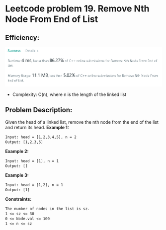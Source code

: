 # Leetcode problem 19.  Remove Nth Node From End of List

## Efficiency:
![efficiency](/19.%20Remove%20Nth%20Node%20From%20End%20of%20List/eff.PNG)
* Complexity: O(n), where n is the length of the linked list

## Problem Description:
Given the head of a linked list, remove the nth node from the end of the list and return its head.
**Example 1:**
```
Input: head = [1,2,3,4,5], n = 2
Output: [1,2,3,5]
```

**Example 2:**
```
Input: head = [1], n = 1
Output: []
```

**Example 3:**
```
Input: head = [1,2], n = 1
Output: [1]
```

**Constraints:**
```
The number of nodes in the list is sz.
1 <= sz <= 30
0 <= Node.val <= 100
1 <= n <= sz
```